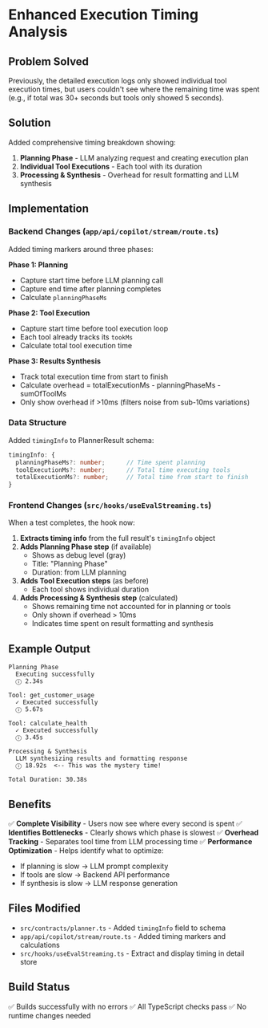 # Enhanced Execution Timing Analysis

## Problem Solved

Previously, the detailed execution logs only showed individual tool execution times, but users couldn't see where the remaining time was spent (e.g., if total was 30+ seconds but tools only showed 5 seconds).

## Solution

Added comprehensive timing breakdown showing:

1. **Planning Phase** - LLM analyzing request and creating execution plan
2. **Individual Tool Executions** - Each tool with its duration
3. **Processing & Synthesis** - Overhead for result formatting and LLM synthesis

## Implementation

### Backend Changes (`app/api/copilot/stream/route.ts`)

Added timing markers around three phases:

**Phase 1: Planning**

- Capture start time before LLM planning call
- Capture end time after planning completes
- Calculate `planningPhaseMs`

**Phase 2: Tool Execution**

- Capture start time before tool execution loop
- Each tool already tracks its `tookMs`
- Calculate total tool execution time

**Phase 3: Results Synthesis**

- Track total execution time from start to finish
- Calculate overhead = totalExecutionMs - planningPhaseMs - sumOfToolMs
- Only show overhead if >10ms (filters noise from sub-10ms variations)

### Data Structure

Added `timingInfo` to PlannerResult schema:

```typescript
timingInfo: {
  planningPhaseMs?: number;      // Time spent planning
  toolExecutionMs?: number;      // Total time executing tools
  totalExecutionMs?: number;     // Total time from start to finish
}
```

### Frontend Changes (`src/hooks/useEvalStreaming.ts`)

When a test completes, the hook now:

1. **Extracts timing info** from the full result's `timingInfo` object
2. **Adds Planning Phase step** (if available)
   - Shows as debug level (gray)
   - Title: "Planning Phase"
   - Duration: from LLM planning
3. **Adds Tool Execution steps** (as before)
   - Each tool shows individual duration
4. **Adds Processing & Synthesis step** (calculated)
   - Shows remaining time not accounted for in planning or tools
   - Only shown if overhead > 10ms
   - Indicates time spent on result formatting and synthesis

## Example Output

```
Planning Phase
  Executing successfully
  ⓘ 2.34s

Tool: get_customer_usage
  ✓ Executed successfully
  ⓘ 5.67s

Tool: calculate_health
  ✓ Executed successfully
  ⓘ 3.45s

Processing & Synthesis
  LLM synthesizing results and formatting response
  ⓘ 18.92s  <-- This was the mystery time!

Total Duration: 30.38s
```

## Benefits

✅ **Complete Visibility** - Users now see where every second is spent
✅ **Identifies Bottlenecks** - Clearly shows which phase is slowest
✅ **Overhead Tracking** - Separates tool time from LLM processing time
✅ **Performance Optimization** - Helps identify what to optimize:

- If planning is slow → LLM prompt complexity
- If tools are slow → Backend API performance
- If synthesis is slow → LLM response generation

## Files Modified

- `src/contracts/planner.ts` - Added `timingInfo` field to schema
- `app/api/copilot/stream/route.ts` - Added timing markers and calculations
- `src/hooks/useEvalStreaming.ts` - Extract and display timing in detail store

## Build Status

✅ Builds successfully with no errors
✅ All TypeScript checks pass
✅ No runtime changes needed
